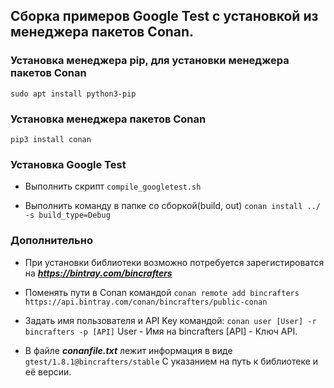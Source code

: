 ## Сборка примеров Google Test с установкой из менеджера пакетов Conan.

### Установка менеджера pip, для установки менеджера пакетов Conan
`sudo apt install python3-pip`

### Установка менеджера пакетов Conan
`pip3 install conan`

### Установка Google Test
* Выполнить скрипт
`compile_googletest.sh`

* Выполнить команду в папке со сборкой(build, out)
`conan install ../ -s build_type=Debug`

### Дополнительно
* При установки библиотеки возможно потребуется зарегистироватся на
***https://bintray.com/bincrafters***

* Поменять пути в Conan командой
`conan remote add bincrafters https://api.bintray.com/conan/bincrafters/public-conan`

* Задать имя пользователя и API Key командой:
`conan user [User] -r bincrafters -p [API]`
User - Имя на bincrafters [API] - Ключ API.

* В файле ***conanfile.txt*** лежит информация в виде
`gtest/1.8.1@bincrafters/stable`
С указанием на путь к библиотеке и её версии.
